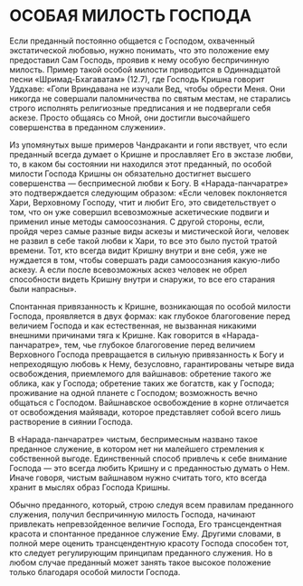# ОСОБАЯ МИЛОСТЬ ГОСПОДА

Если преданный постоянно общается с Господом, охваченный экстатической любовью, нужно понимать, что это положение ему предоставил Сам Господь, проявив к нему особую беспричинную милость. Пример такой особой милости приводится в Одиннадцатой песни «Шримад-Бхагаватам» (12.7), где Господь Кришна говорит Уддхаве: «Гопи Вриндавана не изучали Вед, чтобы обрести Меня. Они никогда не совершали паломничества по святым местам, не старались строго исполнять религиозные предписания и не подвергали себя аскезе. Просто общаясь со Мной, они достигли высочайшего совершенства в преданном служении».

Из упомянутых выше примеров Чандраканти и гопи явствует, что если преданный всегда думает о Кришне и прославляет Его в экстазе любви, то, в каком бы состоянии ни находился этот преданный, по особой милости Господа Кришны он обязательно достигнет высшего совершенства — беспримесной любви к Богу. В «Нарада-панчаратре» это подтверждается следующим образом: «Если человек поклоняется Хари, Верховному Господу, чтит и любит Его, это свидетельствует о том, что он уже совершил всевозможные аскетические подвиги и применил иные методы самоосознания. С другой стороны, если, пройдя через самые разные виды аскезы и мистической йоги, человек не развил в себе такой любви к Хари, то все это было пустой тратой времени. Тот, кто всегда видит Кришну внутри и вне себя, уже не нуждается в том, чтобы совершать ради самоосознания какую-либо аскезу. А если после всевозможных аскез человек не обрел способности видеть Кришну внутри и снаружи, то все его старания были напрасны».

Спонтанная привязанность к Кришне, возникающая по особой милости Господа, проявляется в двух формах: как глубокое благоговение перед величием Господа и как естественная, не вызванная никакими внешними причинами тяга к Кришне. Как говорится в «Нарада-панчаратре», тем, чье глубокое благоговение перед величием Верховного Господа превращается в сильную привязанность к Богу и непреходящую любовь к Нему, безусловно, гарантированы четыре вида освобождения, приемлемого для вайшнавов: обретение такого же облика, как у Господа; обретение таких же богатств, как у Господа; проживание на одной планете с Господом; возможность вечно общаться с Господом. Вайшнавское освобождение в корне отличается от освобождения майявади, которое представляет собой всего лишь растворение в сиянии Господа.

В «Нарада-панчаратре» чистым, беспримесным названо такое преданное служение, в котором нет ни малейшего стремления к собственной выгоде. Единственный способ привлечь к себе внимание Господа — это всегда любить Кришну и с преданностью думать о Нем. Иначе говоря, чистым вайшнавом нужно считать того, кто всегда хранит в мыслях образ Господа Кришны.

Обычно преданного, который, строю следуя всем правилам преданного служения, получил беспричинную милость Господа, начинают привлекать непревзойденное величие Господа, Его трансцендентная красота и спонтанное преданное служение Ему. Другими словами, в полной мере оценить трансцендентную красоту Господа способен тот, кто следует регулирующим принципам преданного служения. Но в любом случае преданный может занять такое высокое положение только благодаря особой милости Господа.

